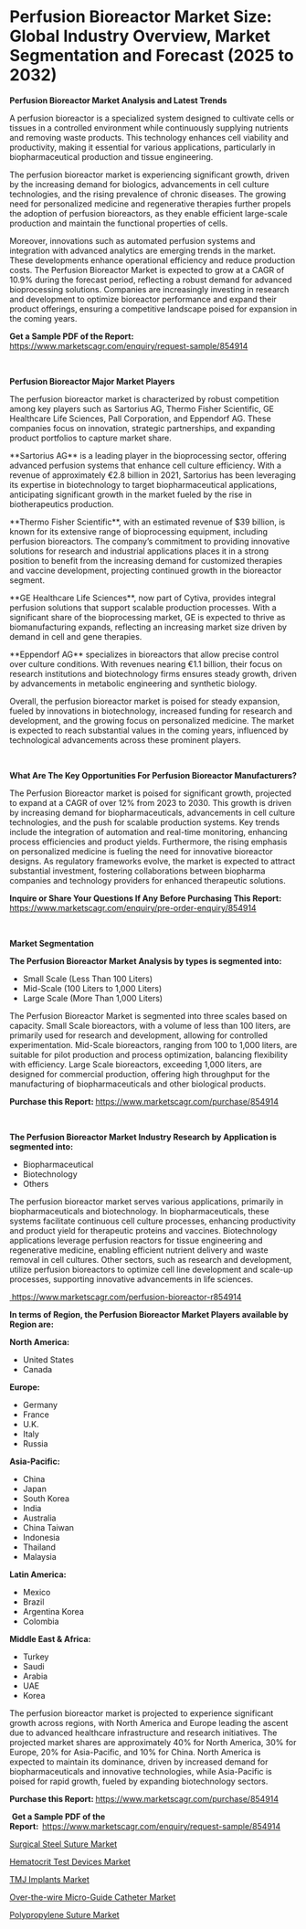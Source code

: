 <p><h1>Perfusion Bioreactor Market Size: Global Industry Overview, Market Segmentation and Forecast (2025 to 2032)</h1></p><p><strong>Perfusion Bioreactor Market Analysis and Latest Trends</strong></p>
<p><p>A perfusion bioreactor is a specialized system designed to cultivate cells or tissues in a controlled environment while continuously supplying nutrients and removing waste products. This technology enhances cell viability and productivity, making it essential for various applications, particularly in biopharmaceutical production and tissue engineering.</p><p>The perfusion bioreactor market is experiencing significant growth, driven by the increasing demand for biologics, advancements in cell culture technologies, and the rising prevalence of chronic diseases. The growing need for personalized medicine and regenerative therapies further propels the adoption of perfusion bioreactors, as they enable efficient large-scale production and maintain the functional properties of cells.</p><p>Moreover, innovations such as automated perfusion systems and integration with advanced analytics are emerging trends in the market. These developments enhance operational efficiency and reduce production costs. The Perfusion Bioreactor Market is expected to grow at a CAGR of 10.9% during the forecast period, reflecting a robust demand for advanced bioprocessing solutions. Companies are increasingly investing in research and development to optimize bioreactor performance and expand their product offerings, ensuring a competitive landscape poised for expansion in the coming years.</p></p>
<p><strong>Get a Sample PDF of the Report:&nbsp;</strong> <a href="https://www.marketscagr.com/enquiry/request-sample/854914?utm_campaign=2039&utm_medium=2&utm_source=Github&utm_content=ia&utm_term=03032025&utm_id=perfusion-bioreactor">https://www.marketscagr.com/enquiry/request-sample/854914</a></p>
<p>&nbsp;</p>
<p><strong>Perfusion Bioreactor Major Market Players</strong></p>
<p><p>The perfusion bioreactor market is characterized by robust competition among key players such as Sartorius AG, Thermo Fisher Scientific, GE Healthcare Life Sciences, Pall Corporation, and Eppendorf AG. These companies focus on innovation, strategic partnerships, and expanding product portfolios to capture market share.</p><p>**Sartorius AG** is a leading player in the bioprocessing sector, offering advanced perfusion systems that enhance cell culture efficiency. With a revenue of approximately €2.8 billion in 2021, Sartorius has been leveraging its expertise in biotechnology to target biopharmaceutical applications, anticipating significant growth in the market fueled by the rise in biotherapeutics production.</p><p>**Thermo Fisher Scientific**, with an estimated revenue of $39 billion, is known for its extensive range of bioprocessing equipment, including perfusion bioreactors. The company’s commitment to providing innovative solutions for research and industrial applications places it in a strong position to benefit from the increasing demand for customized therapies and vaccine development, projecting continued growth in the bioreactor segment.</p><p>**GE Healthcare Life Sciences**, now part of Cytiva, provides integral perfusion solutions that support scalable production processes. With a significant share of the bioprocessing market, GE is expected to thrive as biomanufacturing expands, reflecting an increasing market size driven by demand in cell and gene therapies.</p><p>**Eppendorf AG** specializes in bioreactors that allow precise control over culture conditions. With revenues nearing €1.1 billion, their focus on research institutions and biotechnology firms ensures steady growth, driven by advancements in metabolic engineering and synthetic biology.</p><p>Overall, the perfusion bioreactor market is poised for steady expansion, fueled by innovations in biotechnology, increased funding for research and development, and the growing focus on personalized medicine. The market is expected to reach substantial values in the coming years, influenced by technological advancements across these prominent players.</p></p>
<p>&nbsp;</p>
<p><strong>What Are The Key Opportunities For Perfusion Bioreactor Manufacturers?</strong></p>
<p><p>The Perfusion Bioreactor market is poised for significant growth, projected to expand at a CAGR of over 12% from 2023 to 2030. This growth is driven by increasing demand for biopharmaceuticals, advancements in cell culture technologies, and the push for scalable production systems. Key trends include the integration of automation and real-time monitoring, enhancing process efficiencies and product yields. Furthermore, the rising emphasis on personalized medicine is fueling the need for innovative bioreactor designs. As regulatory frameworks evolve, the market is expected to attract substantial investment, fostering collaborations between biopharma companies and technology providers for enhanced therapeutic solutions.</p></p>
<p><strong>Inquire or Share Your Questions If Any Before Purchasing This Report:</strong> <a href="https://www.marketscagr.com/enquiry/pre-order-enquiry/854914?utm_campaign=2039&utm_medium=2&utm_source=Github&utm_content=ia&utm_term=03032025&utm_id=perfusion-bioreactor">https://www.marketscagr.com/enquiry/pre-order-enquiry/854914</a></p>
<p>&nbsp;</p>
<p><strong>Market Segmentation</strong></p>
<p><strong>The Perfusion Bioreactor Market Analysis by types is segmented into:</strong></p>
<p><ul><li>Small Scale (Less Than 100 Liters)</li><li>Mid-Scale (100 Liters to 1,000 Liters)</li><li>Large Scale (More Than 1,000 Liters)</li></ul></p>
<p><p>The Perfusion Bioreactor Market is segmented into three scales based on capacity. Small Scale bioreactors, with a volume of less than 100 liters, are primarily used for research and development, allowing for controlled experimentation. Mid-Scale bioreactors, ranging from 100 to 1,000 liters, are suitable for pilot production and process optimization, balancing flexibility with efficiency. Large Scale bioreactors, exceeding 1,000 liters, are designed for commercial production, offering high throughput for the manufacturing of biopharmaceuticals and other biological products.</p></p>
<p><strong>Purchase this Report:&nbsp;</strong><a href="https://www.marketscagr.com/purchase/854914?utm_campaign=2039&utm_medium=2&utm_source=Github&utm_content=ia&utm_term=03032025&utm_id=perfusion-bioreactor">https://www.marketscagr.com/purchase/854914</a></p>
<p>&nbsp;</p>
<p><strong>The Perfusion Bioreactor Market Industry Research by Application is segmented into:</strong></p>
<p><ul><li>Biopharmaceutical</li><li>Biotechnology</li><li>Others</li></ul></p>
<p><p>The perfusion bioreactor market serves various applications, primarily in biopharmaceuticals and biotechnology. In biopharmaceuticals, these systems facilitate continuous cell culture processes, enhancing productivity and product yield for therapeutic proteins and vaccines. Biotechnology applications leverage perfusion reactors for tissue engineering and regenerative medicine, enabling efficient nutrient delivery and waste removal in cell cultures. Other sectors, such as research and development, utilize perfusion bioreactors to optimize cell line development and scale-up processes, supporting innovative advancements in life sciences.</p></p>
<p><a href="https://www.marketscagr.com/perfusion-bioreactor-r854914?utm_campaign=2039&utm_medium=2&utm_source=Github&utm_content=ia&utm_term=03032025&utm_id=perfusion-bioreactor">&nbsp;https://www.marketscagr.com/perfusion-bioreactor-r854914</a></p>
<p><strong>In terms of Region, the Perfusion Bioreactor Market Players available by Region are:</strong></p>
<p>
    <p> <strong> North America: </strong>
        <ul>
            <li>United States</li>
            <li>Canada</li>
        </ul>
        </p> 
    <p> <strong> Europe: </strong>
        <ul>
            <li>Germany</li>
            <li>France</li>
            <li>U.K.</li>
            <li>Italy</li>
            <li>Russia</li>
        </ul>
        </p> 
    <p> <strong> Asia-Pacific: </strong>
        <ul>
            <li>China</li>
            <li>Japan</li>
            <li>South Korea</li>
            <li>India</li>
            <li>Australia</li>
            <li>China Taiwan</li>
            <li>Indonesia</li>
            <li>Thailand</li>
            <li>Malaysia</li>
        </ul>
        </p> 
    <p> <strong> Latin America: </strong>
        <ul>
            <li>Mexico</li>
            <li>Brazil</li>
            <li>Argentina Korea</li>
            <li>Colombia</li>
        </ul>
        </p> 
    <p> <strong> Middle East & Africa: </strong>
        <ul>
            <li>Turkey</li>
            <li>Saudi</li>
            <li>Arabia</li>
            <li>UAE</li>
            <li>Korea</li>
        </ul>
    </p>
    </p>
<p><p>The perfusion bioreactor market is projected to experience significant growth across regions, with North America and Europe leading the ascent due to advanced healthcare infrastructure and research initiatives. The projected market shares are approximately 40% for North America, 30% for Europe, 20% for Asia-Pacific, and 10% for China. North America is expected to maintain its dominance, driven by increased demand for biopharmaceuticals and innovative technologies, while Asia-Pacific is poised for rapid growth, fueled by expanding biotechnology sectors.</p></p>
<p><strong>Purchase this Report: </strong><a href="https://www.marketscagr.com/purchase/854914?utm_campaign=2039&utm_medium=2&utm_source=Github&utm_content=ia&utm_term=03032025&utm_id=perfusion-bioreactor">https://www.marketscagr.com/purchase/854914</a></p>
<p>&nbsp;<strong>Get a Sample PDF of the Report:&nbsp;&nbsp;</strong><a href="https://www.marketscagr.com/enquiry/request-sample/854914?utm_campaign=2039&utm_medium=2&utm_source=Github&utm_content=ia&utm_term=03032025&utm_id=perfusion-bioreactor">https://www.marketscagr.com/enquiry/request-sample/854914</a></p>
<p><strong></strong></p>
<p><p><a href="https://github.com/lisaeichler20775/Market-Research-Report-List-1/blob/main/surgical-steel-suture-market.md?utm_campaign=2039&utm_medium=2&utm_source=Github&utm_content=ia&utm_term=03032025&utm_id=perfusion-bioreactor">Surgical Steel Suture Market</a></p><p><a href="https://github.com/carylgrinko/Market-Research-Report-List-1/blob/main/hematocrit-test-devices-market.md?utm_campaign=2039&utm_medium=2&utm_source=Github&utm_content=ia&utm_term=03032025&utm_id=perfusion-bioreactor">Hematocrit Test Devices Market</a></p><p><a href="https://github.com/ziogaskangui96/Market-Research-Report-List-1/blob/main/tmj-implants-market.md?utm_campaign=2039&utm_medium=2&utm_source=Github&utm_content=ia&utm_term=03032025&utm_id=perfusion-bioreactor">TMJ Implants Market</a></p><p><a href="https://github.com/rushanday/Market-Research-Report-List-1/blob/main/over-the-wire-micro-guide-catheter-market.md?utm_campaign=2039&utm_medium=2&utm_source=Github&utm_content=ia&utm_term=03032025&utm_id=perfusion-bioreactor">Over-the-wire Micro-Guide Catheter Market</a></p><p><a href="https://github.com/nemcemakoi/Market-Research-Report-List-1/blob/main/polypropylene-suture-market.md?utm_campaign=2039&utm_medium=2&utm_source=Github&utm_content=ia&utm_term=03032025&utm_id=perfusion-bioreactor">Polypropylene Suture Market</a></p></p>
